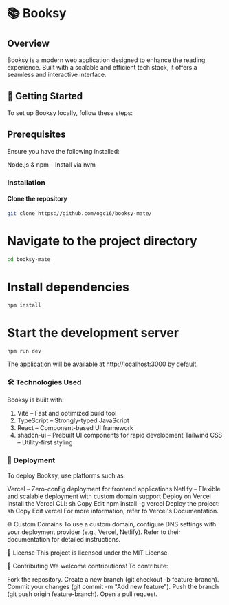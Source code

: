 # 📚 Booksy
## Overview
Booksy is a modern web application designed to enhance the reading experience. Built with a scalable and efficient tech stack, it offers a seamless and interactive interface.

## 🔧 Getting Started
To set up Booksy locally, follow these steps:

## Prerequisites
Ensure you have the following installed:

Node.js & npm – Install via nvm
### Installation
#### Clone the repository
```sh
git clone https://github.com/ogc16/booksy-mate/
```
# Navigate to the project directory
```sh 
cd booksy-mate
```

# Install dependencies
```sh
npm install
```

# Start the development server
```
npm run dev
```
The application will be available at http://localhost:3000 by default.

### 🛠️ Technologies Used
Booksy is built with:

1. Vite – Fast and optimized build tool
2. TypeScript – Strongly-typed JavaScript
3. React – Component-based UI framework
4. shadcn-ui – Prebuilt UI components for rapid development
Tailwind CSS – Utility-first styling

### 🚀 Deployment
To deploy Booksy, use platforms such as:

Vercel – Zero-config deployment for frontend applications
Netlify – Flexible and scalable deployment with custom domain support
Deploy on Vercel
Install the Vercel CLI:
sh
Copy
Edit
npm install -g vercel
Deploy the project:
sh
Copy
Edit
vercel
For more information, refer to Vercel's Documentation.

🌐 Custom Domains
To use a custom domain, configure DNS settings with your deployment provider (e.g., Vercel, Netlify). Refer to their documentation for detailed instructions.

📄 License
This project is licensed under the MIT License.

🤝 Contributing
We welcome contributions! To contribute:

Fork the repository.
Create a new branch (git checkout -b feature-branch).
Commit your changes (git commit -m "Add new feature").
Push the branch (git push origin feature-branch).
Open a pull request.
